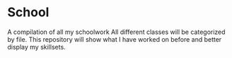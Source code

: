 # School
A compilation of all my schoolwork 
All different classes will be categorized by file.
This repository will show what I have worked on before and better display my skillsets.
